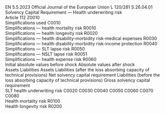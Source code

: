 EN  5.5.2023 Official Journal of the European Union L 120/281
 S.26.04.01  
Solvency Capital Requirement — Health underwriting risk  
Article 112  Z0010  
Simplifications used  C0010  
Simplifications — health mortality risk  R0010  
Simplifications — health longevity risk  R0020  
Simplifications — health disability-morbidity risk-medical 
expenses  R0030  
Simplifications — health disability-morbidity risk-income 
protection  R0040  
Simplifications — SLT lapse risk  R0050  
Simplifications — NSLT lapse risk  R0051  
Simplifications — health expense risk  R0060  
Initial absolute values 
before shock  Absolute values after shock  
Assets  Liabilities  Assets  Liabilities (after the 
loss absorbing 
capacity of technical 
provisions)  Net solvency capital 
requirement  Liabilities 
(before the 
loss absorbing 
capacity of 
technical 
provisions)  Gross 
solvency 
capital 
requirement  
SLT health underwriting risk  C0020  C0030  C0040  C0050  C0060  C0070  C0080  
Health mortality risk  R0100  
Health longevity risk  R0200